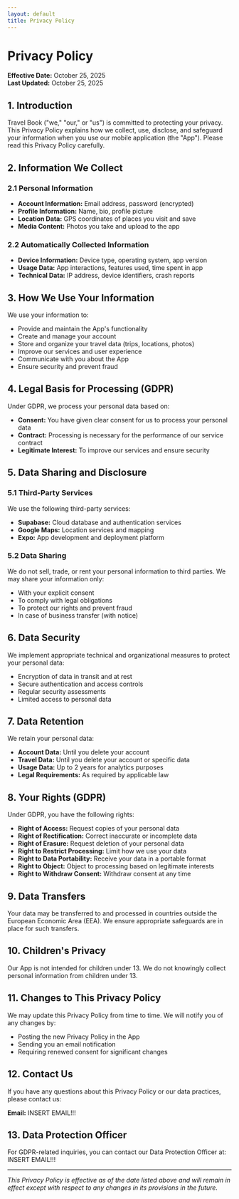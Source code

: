 ```yaml
---
layout: default
title: Privacy Policy
---
```


# Privacy Policy

**Effective Date:** October 25, 2025  
**Last Updated:** October 25, 2025

## 1. Introduction

Travel Book ("we," "our," or "us") is committed to protecting your privacy. This Privacy Policy explains how we collect, use, disclose, and safeguard your information when you use our mobile application (the "App"). Please read this Privacy Policy carefully.

## 2. Information We Collect

### 2.1 Personal Information
- **Account Information:** Email address, password (encrypted)
- **Profile Information:** Name, bio, profile picture
- **Location Data:** GPS coordinates of places you visit and save
- **Media Content:** Photos you take and upload to the app

### 2.2 Automatically Collected Information
- **Device Information:** Device type, operating system, app version
- **Usage Data:** App interactions, features used, time spent in app
- **Technical Data:** IP address, device identifiers, crash reports

## 3. How We Use Your Information

We use your information to:
- Provide and maintain the App's functionality
- Create and manage your account
- Store and organize your travel data (trips, locations, photos)
- Improve our services and user experience
- Communicate with you about the App
- Ensure security and prevent fraud

## 4. Legal Basis for Processing (GDPR)

Under GDPR, we process your personal data based on:
- **Consent:** You have given clear consent for us to process your personal data
- **Contract:** Processing is necessary for the performance of our service contract
- **Legitimate Interest:** To improve our services and ensure security

## 5. Data Sharing and Disclosure

### 5.1 Third-Party Services
We use the following third-party services:
- **Supabase:** Cloud database and authentication services
- **Google Maps:** Location services and mapping
- **Expo:** App development and deployment platform

### 5.2 Data Sharing
We do not sell, trade, or rent your personal information to third parties. We may share your information only:
- With your explicit consent
- To comply with legal obligations
- To protect our rights and prevent fraud
- In case of business transfer (with notice)

## 6. Data Security

We implement appropriate technical and organizational measures to protect your personal data:
- Encryption of data in transit and at rest
- Secure authentication and access controls
- Regular security assessments
- Limited access to personal data

## 7. Data Retention

We retain your personal data:
- **Account Data:** Until you delete your account
- **Travel Data:** Until you delete your account or specific data
- **Usage Data:** Up to 2 years for analytics purposes
- **Legal Requirements:** As required by applicable law

## 8. Your Rights (GDPR)

Under GDPR, you have the following rights:
- **Right of Access:** Request copies of your personal data
- **Right of Rectification:** Correct inaccurate or incomplete data
- **Right of Erasure:** Request deletion of your personal data
- **Right to Restrict Processing:** Limit how we use your data
- **Right to Data Portability:** Receive your data in a portable format
- **Right to Object:** Object to processing based on legitimate interests
- **Right to Withdraw Consent:** Withdraw consent at any time

## 9. Data Transfers

Your data may be transferred to and processed in countries outside the European Economic Area (EEA). We ensure appropriate safeguards are in place for such transfers.

## 10. Children's Privacy

Our App is not intended for children under 13. We do not knowingly collect personal information from children under 13.

## 11. Changes to This Privacy Policy

We may update this Privacy Policy from time to time. We will notify you of any changes by:
- Posting the new Privacy Policy in the App
- Sending you an email notification
- Requiring renewed consent for significant changes

## 12. Contact Us

If you have any questions about this Privacy Policy or our data practices, please contact us:

**Email:** INSERT EMAIL!!! 

## 13. Data Protection Officer

For GDPR-related inquiries, you can contact our Data Protection Officer at: INSERT EMAIL!!!

---

*This Privacy Policy is effective as of the date listed above and will remain in effect except with respect to any changes in its provisions in the future.*
